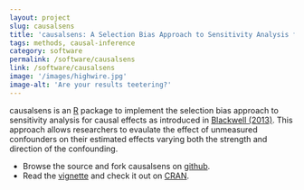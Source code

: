 ```yaml
---
layout: project
slug: causalsens
title: 'causalsens: A Selection Bias Approach to Sensitivity Analysis for Causal Effects'
tags: methods, causal-inference
category: software
permalink: /software/causalsens
link: /software/causalsens
image: '/images/highwire.jpg'
image-alt: 'Are your results teetering?'
---
```


causalsens is an [R][] package to implement the selection bias approach to sensitivity analysis for causal effects as introduced in [Blackwell (2013)][senspaper]. This approach allows researchers to evaulate the effect of unmeasured confounders on their estimated effects varying both the strength and direction of the confounding. 

* Browse the source and fork causalsens on [github][].
* Read the [vignette][] and check it out on [CRAN][].

[R]: http://www.r-project.org
[github]: https://github.com/mattblackwell/causalsens
[senspaper]: http://pan.oxfordjournals.org/cgi/reprint/mpt006?ijkey=IstLH0KYWM4sVCe&keytype=ref
[CRAN]: http://cran.r-project.org/web/packages/causalsens/
[vignette]: http://cran.r-project.org/web/packages/causalsens/vignettes/causalsens.pdf
